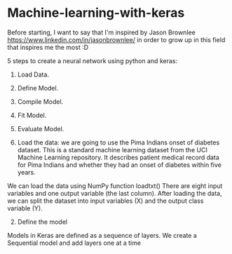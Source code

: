 # Machine-learning-with-keras
Before starting, I want to say that I'm inspired by Jason Brownlee https://www.linkedin.com/in/jasonbrownlee/ in order to grow up in this field that inspires me the most :D 


5 steps to create a neural network using python and keras:
1. Load Data.
2. Define Model.
3. Compile Model.
4. Fit Model.
5. Evaluate Model.

1. Load the data:
we are going to use the Pima Indians onset of diabetes dataset. This is a standard machine learning dataset from the UCI Machine Learning repository. It describes patient medical record data for Pima Indians and whether they had an onset of diabetes within five years.


We can load the data using NumPy function loadtxt()
There are eight input variables and one output variable (the last column).
After loading the data, we can split the dataset into input variables (X) and the output class variable (Y).

2. Define the model

Models in Keras are defined as a sequence of layers.
We create a Sequential model and add layers one at a time 
